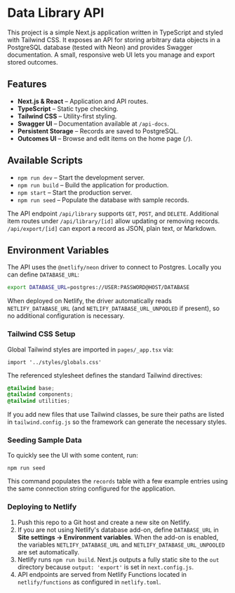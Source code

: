 # Data Library API

This project is a simple Next.js application written in TypeScript and styled with Tailwind CSS. It exposes an API for storing arbitrary data objects in a PostgreSQL database (tested with Neon) and provides Swagger documentation. A small, responsive web UI lets you manage and export stored outcomes.

## Features

- **Next.js & React** – Application and API routes.
- **TypeScript** – Static type checking.
- **Tailwind CSS** – Utility-first styling.
- **Swagger UI** – Documentation available at `/api-docs`.
- **Persistent Storage** – Records are saved to PostgreSQL.
- **Outcomes UI** – Browse and edit items on the home page (`/`).

## Available Scripts

- `npm run dev` – Start the development server.
- `npm run build` – Build the application for production.
- `npm start` – Start the production server.
- `npm run seed` – Populate the database with sample records.

The API endpoint `/api/library` supports `GET`, `POST`, and `DELETE`. Additional item routes under `/api/library/[id]` allow updating or removing records. `/api/export/[id]` can export a record as JSON, plain text, or Markdown.

## Environment Variables

The API uses the `@netlify/neon` driver to connect to Postgres. Locally you can
define `DATABASE_URL`:

```bash
export DATABASE_URL=postgres://USER:PASSWORD@HOST/DATABASE
```

When deployed on Netlify, the driver automatically reads
`NETLIFY_DATABASE_URL` (and `NETLIFY_DATABASE_URL_UNPOOLED` if present), so no
additional configuration is necessary.

### Tailwind CSS Setup

Global Tailwind styles are imported in `pages/_app.tsx` via:

```tsx
import '../styles/globals.css'
```

The referenced stylesheet defines the standard Tailwind directives:

```css
@tailwind base;
@tailwind components;
@tailwind utilities;
```

If you add new files that use Tailwind classes, be sure their paths are listed
in `tailwind.config.js` so the framework can generate the necessary styles.

### Seeding Sample Data

To quickly see the UI with some content, run:

```
npm run seed
```

This command populates the `records` table with a few example entries using the
same connection string configured for the application.

### Deploying to Netlify

1. Push this repo to a Git host and create a new site on Netlify.
2. If you are not using Netlify's database add-on, define `DATABASE_URL` in
   **Site settings → Environment variables**. When the add-on is enabled, the
   variables `NETLIFY_DATABASE_URL` and `NETLIFY_DATABASE_URL_UNPOOLED` are set
   automatically.
3. Netlify runs `npm run build`. Next.js outputs a fully static site to the
   `out` directory because `output: 'export'` is set in `next.config.js`.
4. API endpoints are served from Netlify Functions located in `netlify/functions`
   as configured in `netlify.toml`.
